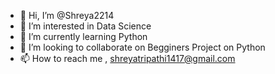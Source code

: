 - 👋 Hi, I’m @Shreya2214
- 👀 I’m interested in Data Science
- 🌱 I’m currently learning Python
- 💞️ I’m looking to collaborate on Begginers Project on Python
- 📫 How to reach me , shreyatripathi1417@gmail.com

<!---
Shreya2214/Shreya2214 is a ✨ special ✨ repository because its `README.md` (this file) appears on your GitHub profile.
You can click the Preview link to take a look at your changes.
--->
